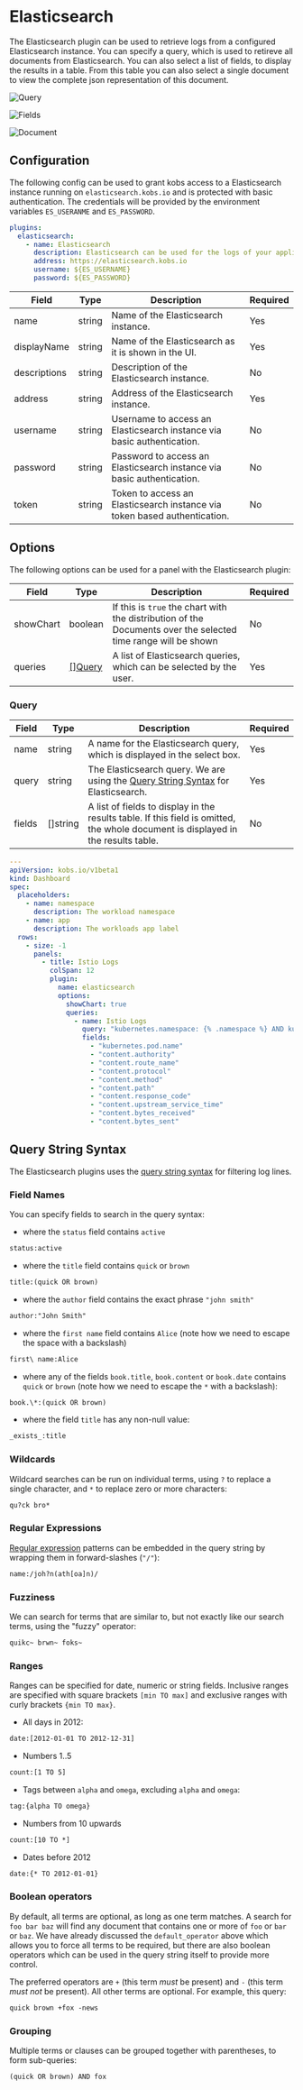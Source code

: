 # Elasticsearch

The Elasticsearch plugin can be used to retrieve logs from a configured Elasticsearch instance. You can specify a query, which is used to retireve all documents from Elasticsearch. You can also select a list of fields, to display the results in a table. From this table you can also select a single document to view the complete json representation of this document.

![Query](assets/elasticsearch-query.png)

![Fields](assets/elasticsearch-fields.png)

![Document](assets/elasticsearch-document.png)

## Configuration

The following config can be used to grant kobs access to a Elasticsearch instance running on `elasticsearch.kobs.io` and is protected with basic authentication. The credentials will be provided by the environment variables `ES_USERANME` and `ES_PASSWORD`.

```yaml
plugins:
  elasticsearch:
    - name: Elasticsearch
      description: Elasticsearch can be used for the logs of your application.
      address: https://elasticsearch.kobs.io
      username: ${ES_USERNAME}
      password: ${ES_PASSWORD}
```

| Field | Type | Description | Required |
| ----- | ---- | ----------- | -------- |
| name | string | Name of the Elasticsearch instance. | Yes |
| displayName | string | Name of the Elasticsearch as it is shown in the UI. | Yes |
| descriptions | string | Description of the Elasticsearch instance. | No |
| address | string | Address of the Elasticsearch instance. | Yes |
| username | string | Username to access an Elasticsearch instance via basic authentication. | No |
| password | string | Password to access an Elasticsearch instance via basic authentication. | No |
| token | string | Token to access an Elasticsearch instance via token based authentication. | No |

## Options

The following options can be used for a panel with the Elasticsearch plugin:

| Field | Type | Description | Required |
| ----- | ---- | ----------- | -------- |
| showChart | boolean | If this is `true` the chart with the distribution of the Documents over the selected time range will be shown | No |
| queries | [[]Query](#query) | A list of Elasticsearch queries, which can be selected by the user. | Yes |

### Query

| Field | Type | Description | Required |
| ----- | ---- | ----------- | -------- |
| name | string | A name for the Elasticsearch query, which is displayed in the select box. | Yes |
| query | string | The Elasticsearch query. We are using the [Query String Syntax](#query-string-syntax) for Elasticsearch. | Yes |
| fields | []string | A list of fields to display in the results table. If this field is omitted, the whole document is displayed in the results table. | No |

```yaml
---
apiVersion: kobs.io/v1beta1
kind: Dashboard
spec:
  placeholders:
    - name: namespace
      description: The workload namespace
    - name: app
      description: The workloads app label
  rows:
    - size: -1
      panels:
        - title: Istio Logs
          colSpan: 12
          plugin:
            name: elasticsearch
            options:
              showChart: true
              queries:
                - name: Istio Logs
                  query: "kubernetes.namespace: {% .namespace %} AND kubernetes.labels.app: {% .app %} AND kubernetes.container.name: istio-proxy AND _exists_: content.method"
                  fields:
                    - "kubernetes.pod.name"
                    - "content.authority"
                    - "content.route_name"
                    - "content.protocol"
                    - "content.method"
                    - "content.path"
                    - "content.response_code"
                    - "content.upstream_service_time"
                    - "content.bytes_received"
                    - "content.bytes_sent"
```

## Query String Syntax

The Elasticsearch plugins uses the [query string syntax](https://www.elastic.co/guide/en/elasticsearch/reference/current/query-dsl-query-string-query.html#query-string-syntax) for filtering log lines.

### Field Names

You can specify fields to search in the query syntax:

- where the `status` field contains `active`

```txt
status:active
```

- where the `title` field contains `quick` or `brown`

```txt
title:(quick OR brown)
```

- where the `author` field contains the exact phrase `"john smith"`

```txt
author:"John Smith"
```

- where the `first name` field contains `Alice` (note how we need to escape the space with a backslash)

```txt
first\ name:Alice
```

- where any of the fields `book.title`, `book.content` or `book.date` contains `quick` or `brown` (note how we need to escape the `*` with a backslash):

```txt
book.\*:(quick OR brown)
```

- where the field `title` has any non-null value:

```txt
_exists_:title
```

### Wildcards

Wildcard searches can be run on individual terms, using `?` to replace a single character, and `*` to replace zero or more characters:

```txt
qu?ck bro*
```

### Regular Expressions

[Regular expression](https://www.elastic.co/guide/en/elasticsearch/reference/current/regexp-syntax.html) patterns can be embedded in the query string by wrapping them in forward-slashes (`"/"`):

```txt
name:/joh?n(ath[oa]n)/
```

### Fuzziness

We can search for terms that are similar to, but not exactly like our search terms, using the "fuzzy" operator:

```txt
quikc~ brwn~ foks~
```

### Ranges

Ranges can be specified for date, numeric or string fields. Inclusive ranges are specified with square brackets `[min TO max]` and exclusive ranges with curly brackets `{min TO max}`.

- All days in 2012:

```txt
date:[2012-01-01 TO 2012-12-31]
```

- Numbers 1..5

```txt
count:[1 TO 5]
```

- Tags between `alpha` and `omega`, excluding `alpha` and `omega`:

```txt
tag:{alpha TO omega}
```

- Numbers from 10 upwards

```txt
count:[10 TO *]
```

- Dates before 2012

```txt
date:{* TO 2012-01-01}
```

### Boolean operators

By default, all terms are optional, as long as one term matches.  A search for `foo bar baz` will find any document that contains one or more of `foo` or `bar` or `baz`.  We have already discussed the `default_operator` above which allows you to force all terms to be required, but there are also boolean operators which can be used in the query string itself
to provide more control.

The preferred operators are `+` (this term *must* be present) and `-` (this term *must not* be present). All other terms are optional. For example, this query:

```txt
quick brown +fox -news
```

### Grouping

Multiple terms or clauses can be grouped together with parentheses, to form sub-queries:

```txt
(quick OR brown) AND fox
```
